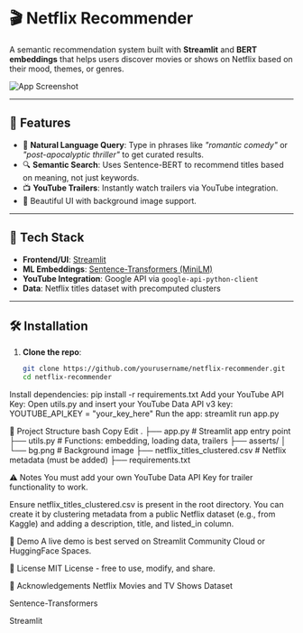 # 🎬 Netflix Recommender

A semantic recommendation system built with **Streamlit** and **BERT embeddings** that helps users discover movies or shows on Netflix based on their mood, themes, or genres.

![App Screenshot](asserts/bg.png)

---

## 🚀 Features

- 🌟 **Natural Language Query**: Type in phrases like _"romantic comedy"_ or _"post-apocalyptic thriller"_ to get curated results.
- 🔍 **Semantic Search**: Uses Sentence-BERT to recommend titles based on meaning, not just keywords.
- 📺 **YouTube Trailers**: Instantly watch trailers via YouTube integration.
- 🎨 Beautiful UI with background image support.

---

## 🧠 Tech Stack

- **Frontend/UI**: [Streamlit](https://streamlit.io)
- **ML Embeddings**: [Sentence-Transformers (MiniLM)](https://www.sbert.net/)
- **YouTube Integration**: Google API via `google-api-python-client`
- **Data**: Netflix titles dataset with precomputed clusters

---

## 🛠️ Installation

1. **Clone the repo**:

   ```bash
   git clone https://github.com/yourusername/netflix-recommender.git
   cd netflix-recommender
Install dependencies:
pip install -r requirements.txt
Add your YouTube API Key:
Open utils.py and insert your YouTube Data API v3 key:
YOUTUBE_API_KEY = "your_key_here"
Run the app:
streamlit run app.py

📁 Project Structure
bash
Copy
Edit
.
├── app.py                  # Streamlit app entry point
├── utils.py                # Functions: embedding, loading data, trailers
├── asserts/
│   └── bg.png              # Background image
├── netflix_titles_clustered.csv  # Netflix metadata (must be added)
├── requirements.txt


⚠️ Notes
You must add your own YouTube Data API Key for trailer functionality to work.

Ensure netflix_titles_clustered.csv is present in the root directory. You can create it by clustering metadata from a public Netflix dataset (e.g., from Kaggle) and adding a description, title, and listed_in column.

📸 Demo
A live demo is best served on Streamlit Community Cloud or HuggingFace Spaces.

📄 License
MIT License - free to use, modify, and share.

🙌 Acknowledgements
Netflix Movies and TV Shows Dataset

Sentence-Transformers

Streamlit
